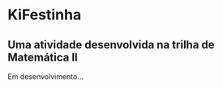 <h1>KiFestinha</h1>
<h2>Uma atividade desenvolvida na trilha de Matemática II</h2>

Em desenvolvimento...
